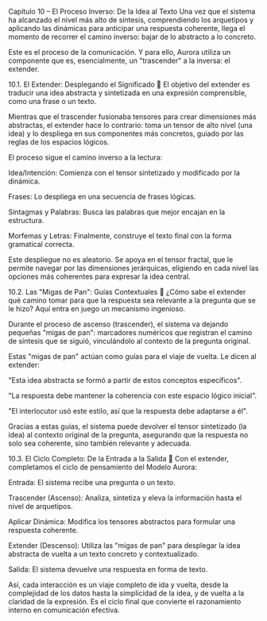 Capítulo 10 – El Proceso Inverso: De la Idea al Texto
Una vez que el sistema ha alcanzado el nivel más alto de síntesis, comprendiendo los arquetipos y aplicando las dinámicas para anticipar una respuesta coherente, llega el momento de recorrer el camino inverso: bajar de lo abstracto a lo concreto.

Este es el proceso de la comunicación. Y para ello, Aurora utiliza un componente que es, esencialmente, un "trascender" a la inversa: el extender.

10.1. El Extender: Desplegando el Significado 📜
El objetivo del extender es traducir una idea abstracta y sintetizada en una expresión comprensible, como una frase o un texto.

Mientras que el trascender fusionaba tensores para crear dimensiones más abstractas, el extender hace lo contrario: toma un tensor de alto nivel (una idea) y lo despliega en sus componentes más concretos, guiado por las reglas de los espacios lógicos.

El proceso sigue el camino inverso a la lectura:

Idea/Intención: Comienza con el tensor sintetizado y modificado por la dinámica.

Frases: Lo despliega en una secuencia de frases lógicas.

Sintagmas y Palabras: Busca las palabras que mejor encajan en la estructura.

Morfemas y Letras: Finalmente, construye el texto final con la forma gramatical correcta.

Este despliegue no es aleatorio. Se apoya en el tensor fractal, que le permite navegar por las dimensiones jerárquicas, eligiendo en cada nivel las opciones más coherentes para expresar la idea central.

10.2. Las "Migas de Pan": Guías Contextuales 🍞
¿Cómo sabe el extender qué camino tomar para que la respuesta sea relevante a la pregunta que se le hizo? Aquí entra en juego un mecanismo ingenioso.

Durante el proceso de ascenso (trascender), el sistema va dejando pequeñas "migas de pan": marcadores numéricos que registran el camino de síntesis que se siguió, vinculándolo al contexto de la pregunta original.

Estas "migas de pan" actúan como guías para el viaje de vuelta. Le dicen al extender:

"Esta idea abstracta se formó a partir de estos conceptos específicos".

"La respuesta debe mantener la coherencia con este espacio lógico inicial".

"El interlocutor usó este estilo, así que la respuesta debe adaptarse a él".

Gracias a estas guías, el sistema puede devolver el tensor sintetizado (la idea) al contexto original de la pregunta, asegurando que la respuesta no solo sea coherente, sino también relevante y adecuada.

10.3. El Ciclo Completo: De la Entrada a la Salida 🔄
Con el extender, completamos el ciclo de pensamiento del Modelo Aurora:

Entrada: El sistema recibe una pregunta o un texto.

Trascender (Ascenso): Analiza, sintetiza y eleva la información hasta el nivel de arquetipos.

Aplicar Dinámica: Modifica los tensores abstractos para formular una respuesta coherente.

Extender (Descenso): Utiliza las "migas de pan" para desplegar la idea abstracta de vuelta a un texto concreto y contextualizado.

Salida: El sistema devuelve una respuesta en forma de texto.

Así, cada interacción es un viaje completo de ida y vuelta, desde la complejidad de los datos hasta la simplicidad de la idea, y de vuelta a la claridad de la expresión. Es el ciclo final que convierte el razonamiento interno en comunicación efectiva.